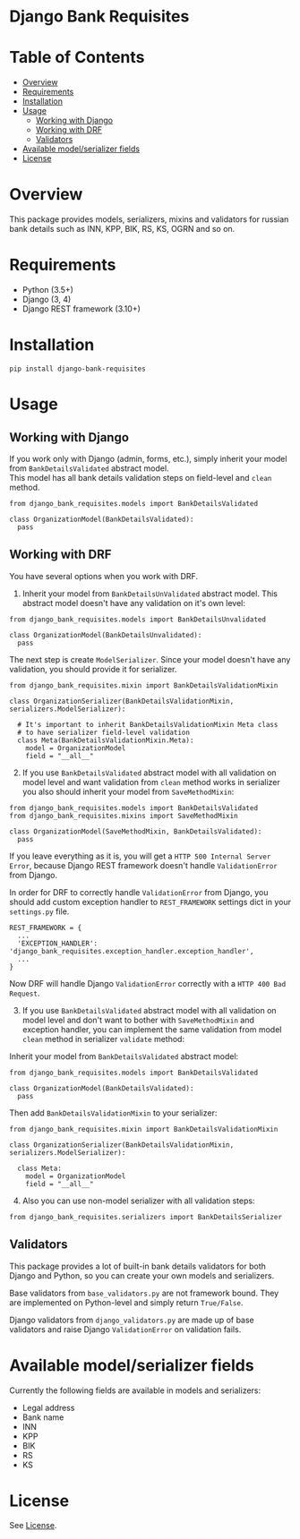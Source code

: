 # Django Bank Requisites

# Table of Contents

- [Overview](#overview)
- [Requirements](#requirements)
- [Installation](#installation)
- [Usage](#usage)
  - [Working with Django](#working-with-django)
  - [Working with DRF](#working-with-drf)
  - [Validators](#validators)
- [Available model/serializer fields](#available-modelserializer-fields)
- [License](#license)

# Overview

This package provides models, serializers, mixins and validators for russian bank details such as
INN, KPP, BIK, RS, KS, OGRN and so on.

# Requirements

- Python (3.5+)
- Django (3, 4)
- Django REST framework (3.10+)

# Installation
```pip install django-bank-requisites```

# Usage

## Working with Django

If you work only with Django (admin, forms, etc.), simply inherit your model from ```BankDetailsValidated``` abstract model.\
This model has all bank details validation steps on field-level and ```clean``` method.

```
from django_bank_requisites.models import BankDetailsValidated
  
class OrganizationModel(BankDetailsValidated):
  pass
```

## Working with DRF

You have several options when you work with DRF.

1. Inherit your model from ```BankDetailsUnValidated``` abstract model. This abstract model doesn't have any validation on it's own level:

```
from django_bank_requisites.models import BankDetailsUnvalidated
  
class OrganizationModel(BankDetailsUnvalidated):
  pass
```

The next step is create ```ModelSerializer```. Since your model doesn't have any validation, you should provide it for serializer.

```
from django_bank_requisites.mixin import BankDetailsValidationMixin

class OrganizationSerializer(BankDetailsValidationMixin, serializers.ModelSerializer):
  
  # It's important to inherit BankDetailsValidationMixin Meta class
  # to have serializer field-level validation
  class Meta(BankDetailsValidationMixin.Meta):
    model = OrganizationModel
    field = "__all__"
```

2. If you use ```BankDetailsValidated``` abstract model with all validation on model level and want validation from ```clean``` method works in serializer you also should inherit your model from ```SaveMethodMixin```:

```
from django_bank_requisites.models import BankDetailsValidated
from django_bank_requisites.mixins import SaveMethodMixin
  
class OrganizationModel(SaveMethodMixin, BankDetailsValidated):
  pass
```

If you leave everything as it is, you will get a ```HTTP 500 Internal Server Error```, because Django REST framework doesn't handle ```ValidationError``` from Django.

In order for DRF to correctly handle ```ValidationError``` from Django, you should add custom exception handler to ```REST_FRAMEWORK``` settings dict in your ```settings.py``` file.

```
REST_FRAMEWORK = {
  ...
  'EXCEPTION_HANDLER': 'django_bank_requisites.exception_handler.exception_handler',
  ...
}
```

Now DRF will handle Django ```ValidationError``` correctly with a ```HTTP 400 Bad Request```.

3. If you use ```BankDetailsValidated``` abstract model with all validation on model level and don't want to bother with ```SaveMethodMixin``` and exception handler, you can implement the same validation from model ```clean``` method in serializer ```validate``` method:

Inherit your model from ```BankDetailsValidated``` abstract model:

```
from django_bank_requisites.models import BankDetailsValidated
  
class OrganizationModel(BankDetailsValidated):
  pass
```

Then add ```BankDetailsValidationMixin``` to your serializer:

```
from django_bank_requisites.mixin import BankDetailsValidationMixin

class OrganizationSerializer(BankDetailsValidationMixin, serializers.ModelSerializer):
  
  class Meta:
    model = OrganizationModel
    field = "__all__"
```

4. Also you can use non-model serializer with all validation steps:

```
from django_bank_requisites.serializers import BankDetailsSerializer
```

## Validators

This package provides a lot of built-in bank details validators for both Django and Python, so you can create your own models and serializers.

Base validators from ```base_validators.py``` are not framework bound. They are implemented on Python-level and simply return ```True/False```.

Django validators from ```django_validators.py``` are made up of base validators and raise Django ```ValidationError``` on validation fails.

# Available model/serializer fields

Currently the following fields are available in models and serializers:
- Legal address
- Bank name
- INN
- KPP
- BIK
- RS
- KS

# License

See [License](LICENSE.md).
